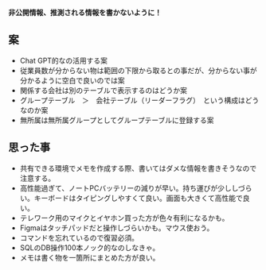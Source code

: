 **非公開情報、推測される情報を書かないように！**
## 案
* Chat GPT的なの活用する案
* 従業員数が分からない物は範囲の下限から取るとの事だが、分からない事が分かるように空白で良いのでは案
* 関係する会社は別のテーブルで表示するのはどうか案
* グループテーブル　＞　会社テーブル（リーダーフラグ）　という構成はどうなのか案
* 無所属は無所属グループとしてグループテーブルに登録する案
## 思った事
* 共有できる環境でメモを作成する際、書いてはダメな情報を書きそうなので注意する。
* 高性能過ぎて、ノートPCバッテリーの減りが早い。持ち運びが少ししづらい。キーボードはタイピングしやすくて良い。画面も大きくて高性能で良い。
* テレワーク用のマイクとイヤホン買った方が色々有利になるかも。
* Figmaはタッチパッドだと操作しづらいかも。マウス使おう。
* コマンドを忘れているので復習必須。
* SQLのDB操作100本ノック的なのしなきゃ。
* メモは書く物を一箇所にまとめた方が良い。
